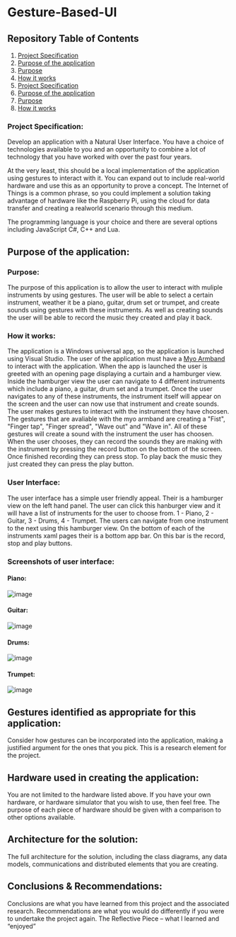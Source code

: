 # **Gesture-Based-UI**

## **Repository Table of Contents**
1. [Project Specification](https://github.com/DonalMcGahon/Gesture-Based-UI-#project-specification)
1. [Purpose of the application](https://github.com/DonalMcGahon/Gesture-Based-UI-#purpose-of-the-application)
1. [Purpose](https://github.com/Smurfgalway/Final-Year-Project-Applied-Diss#technologies)
1. [How it works](https://github.com/Smurfgalway/Final-Year-Project-Applied-Diss#architecture)
1. [Project Specification](https://github.com/DonalMcGahon/Gesture-Based-UI-#project-specification)
1. [Purpose of the application](https://github.com/DonalMcGahon/Gesture-Based-UI-#purpose-of-the-application)
1. [Purpose](https://github.com/Smurfgalway/Final-Year-Project-Applied-Diss#technologies)
1. [How it works](https://github.com/Smurfgalway/Final-Year-Project-Applied-Diss#architecture)

### **Project Specification:**
Develop an application with a Natural User Interface. You have a choice of technologies available to you and an opportunity to combine a lot of technology that you have worked with over the past four years.

At the very least, this should be a local implementation of the application using gestures to interact with it. You can expand out to include real-world hardware and use this as an opportunity to prove a concept. The Internet of Things is a common phrase, so you could implement a solution taking advantage of hardware like the Raspberry Pi, using the cloud for data transfer and creating a realworld scenario through this medium.

The programming language is your choice and there are several options including JavaScript C#, C++ and Lua.

## **Purpose of the application:**
### **Purpose:**

The purpose of this application is to allow the user to interact with muliple instruments by using gestures. The user will be able to select a certain instrument, weather it be a piano, guitar, drum set or trumpet, and create sounds using gestures with these instruments. As well as creating sounds the user will be able to record the music they created and play it back.

### **How it works:**

The application is a Windows universal app, so the application is launched using Visual Studio. The user of the application must have a [Myo Armband](https://www.myo.com/) to interact with the application. When the app is launched the user is greeted with an opening page displaying a curtain and a hamburger view. Inside the hamburger view the user can navigate to 4 different instruments which include a piano, a guitar, drum set and a trumpet. Once the user navigates to any of these instruments, the instrument itself will appear on the screen and the user can now use that instrument and create sounds. The user makes gestures to interact with the instrument they have choosen. The gestures that are avaliable with the myo armband are creating a "Fist", "Finger tap", "Finger spread", "Wave out" and "Wave in". All of these gestures will create a sound with the instrument the user has choosen. When the user chooses, they can record the sounds they are making with the instrument by pressing the record button on the bottom of the screen. Once finished recording they can press stop. To play back the music they just created they can press the play button.

### **User Interface:**

The user interface has a simple user friendly appeal. Their is a hamburger view on the left hand panel. The user can click this hanburger view and it will have a list of instruments for the user to choose from. 1 - Piano, 2 - Guitar, 3 - Drums, 4 - Trumpet.
The users can navigate from one instrument to the next using this hamburger view.
On the bottom of each of the instruments xaml pages their is a bottom app bar. On this bar is the record, stop and play buttons.

### __Screenshots of user interface:__

#### Piano:

![image](https://user-images.githubusercontent.com/14197773/37923388-efae2726-3126-11e8-8b8c-20e329b557fe.png)

#### Guitar:
![image](https://user-images.githubusercontent.com/14197773/37923454-1221d7d0-3127-11e8-8add-7dda87f9ca88.png)

#### Drums:
![image](https://user-images.githubusercontent.com/14197773/37923517-35f6c1a2-3127-11e8-9cb0-12e3bcc0a4f3.png)

#### Trumpet:
![image](https://user-images.githubusercontent.com/14197773/37923597-68fcd942-3127-11e8-86c8-d7ef2496148b.png)


## **Gestures identified as appropriate for this application:**
Consider how gestures can be incorporated
into the application, making a justified argument for the ones that you pick. This is a research
element for the project.

## **Hardware used in creating the application:**
You are not limited to the hardware listed above. If
you have your own hardware, or hardware simulator that you wish to use, then feel free. The
purpose of each piece of hardware should be given with a comparison to other options available.

## **Architecture for the solution:**
The full architecture for the solution, including the class diagrams,
any data models, communications and distributed elements that you are creating.

## **Conclusions & Recommendations:**
Conclusions are what you have learned from this project and
the associated research. Recommendations are what you would do differently if you were to
undertake the project again. The Reflective Piece – what I learned and “enjoyed” 